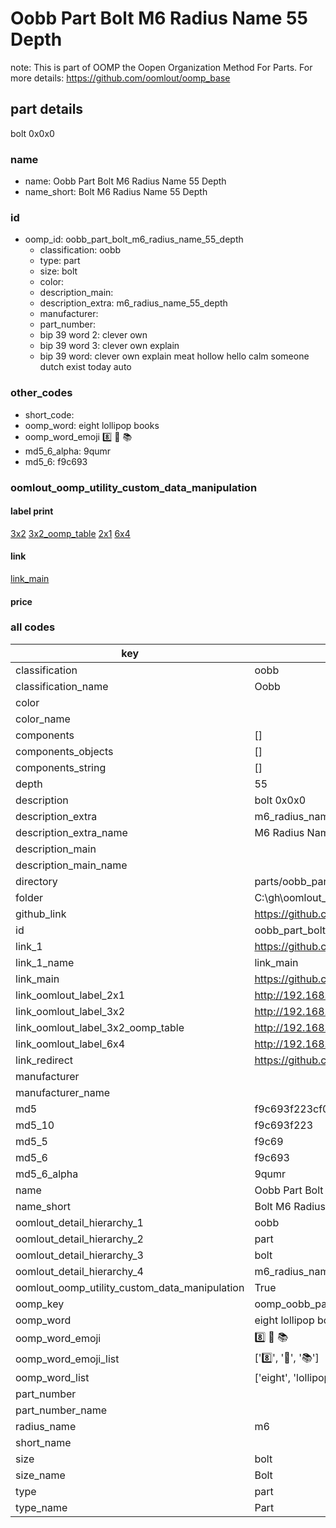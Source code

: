# Oobb Part Bolt M6 Radius Name 55 Depth  

note: This is part of OOMP the Oopen Organization Method For Parts. For more details: https://github.com/oomlout/oomp_base

##  part details
  



bolt 0x0x0



### name
* name: Oobb Part Bolt M6 Radius Name 55 Depth
* name_short: Bolt M6 Radius Name 55 Depth
### id
* oomp_id: oobb_part_bolt_m6_radius_name_55_depth
  * classification: oobb
  * type: part
  * size: bolt
  * color: 
  * description_main: 
  * description_extra: m6_radius_name_55_depth
  * manufacturer: 
  * part_number: 
  * bip 39 word 2: clever own
  * bip 39 word 3: clever own explain
  * bip 39 word: clever own explain meat hollow hello calm someone dutch exist today auto

### other_codes
* short_code: 
* oomp_word: eight lollipop books
* oomp_word_emoji :eight: :lollipop: :books:
* md5_6_alpha: 9qumr
* md5_6: f9c693






### oomlout_oomp_utility_custom_data_manipulation
#### label print
[3x2](http://192.168.1.245:1112/?label=oomp%209qumr)
[3x2_oomp_table](http://192.168.1.108:1112/?label=oomp%209qumr)
[2x1](http://192.168.1.242:1112/?label=oomp%209qumr)
[6x4](http://192.168.1.55:1112/?label=oomp%209qumr)    

#### link

[link_main](https://github.com/oomlout/oomlout_oobb_version_4_generated_parts/tree/main/navigation_oomp/oobb/part/bolt//m6_radius_name_55_depth/part)                              

#### price







### all codes 
| key | value |  
| --- | --- |  
| classification | oobb |  
| classification_name | Oobb |  
| color |  |  
| color_name |  |  
| components | [] |  
| components_objects | [] |  
| components_string | [] |  
| depth | 55 |  
| description | bolt 0x0x0 |  
| description_extra | m6_radius_name_55_depth |  
| description_extra_name | M6 Radius Name 55 Depth |  
| description_main |  |  
| description_main_name |  |  
| directory | parts/oobb_part_bolt_m6_radius_name_55_depth |  
| folder | C:\gh\oomlout_oobb_version_4_generated_parts\parts\oobb_part_bolt_m6_radius_name_55_depth |  
| github_link | https://github.com/oomlout/oomlout_oomp_part_src/tree/main/parts/oobb_part_bolt_m6_radius_name_55_depth |  
| id | oobb_part_bolt_m6_radius_name_55_depth |  
| link_1 | https://github.com/oomlout/oomlout_oobb_version_4_generated_parts/tree/main/navigation_oomp/oobb/part/bolt//m6_radius_name_55_depth/part |  
| link_1_name | link_main |  
| link_main | https://github.com/oomlout/oomlout_oobb_version_4_generated_parts/tree/main/navigation_oomp/oobb/part/bolt//m6_radius_name_55_depth/part |  
| link_oomlout_label_2x1 | http://192.168.1.242:1112/?label=oomp%209qumr |  
| link_oomlout_label_3x2 | http://192.168.1.245:1112/?label=oomp%209qumr |  
| link_oomlout_label_3x2_oomp_table | http://192.168.1.108:1112/?label=oomp%209qumr |  
| link_oomlout_label_6x4 | http://192.168.1.55:1112/?label=oomp%209qumr |  
| link_redirect | https://github.com/oomlout/oomlout_oobb_version_4_generated_parts/tree/main/parts/hardware_bolt_m6_55 |  
| manufacturer |  |  
| manufacturer_name |  |  
| md5 | f9c693f223cf0411ab3678a0a1278154 |  
| md5_10 | f9c693f223 |  
| md5_5 | f9c69 |  
| md5_6 | f9c693 |  
| md5_6_alpha | 9qumr |  
| name | Oobb Part Bolt M6 Radius Name 55 Depth |  
| name_short | Bolt M6 Radius Name 55 Depth |  
| oomlout_detail_hierarchy_1 | oobb |  
| oomlout_detail_hierarchy_2 | part |  
| oomlout_detail_hierarchy_3 | bolt |  
| oomlout_detail_hierarchy_4 | m6_radius_name_55_depth |  
| oomlout_oomp_utility_custom_data_manipulation | True |  
| oomp_key | oomp_oobb_part_bolt_m6_radius_name_55_depth |  
| oomp_word | eight lollipop books |  
| oomp_word_emoji | :eight: :lollipop: :books: |  
| oomp_word_emoji_list | [':eight:', ':lollipop:', ':books:'] |  
| oomp_word_list | ['eight', 'lollipop', 'books'] |  
| part_number |  |  
| part_number_name |  |  
| radius_name | m6 |  
| short_name |  |  
| size | bolt |  
| size_name | Bolt |  
| type | part |  
| type_name | Part |  

